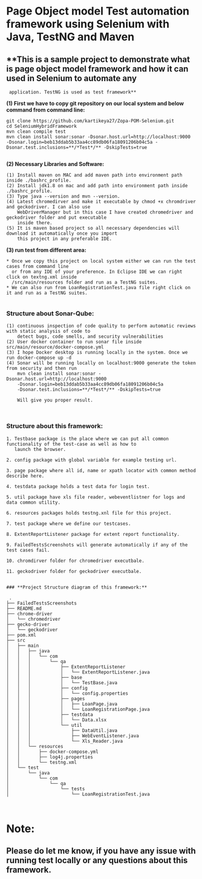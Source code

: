 # **Page Object model Test automation framework using Selenium with Java, TestNG and Maven** 

## **This is a sample project to demonstrate what is page object model framework and how it can used in Selenium to automate any 
	 application. TestNG is used as test framework**

**(1) First we have to copy git repository on our local system and below command from command line:**

```
git clone https://github.com/kartikeya27/Zopa-POM-Selenium.git
cd SeleniumHybridFramework
mvn clean compile test
mvn clean install sonar:sonar -Dsonar.host.url=http://localhost:9000 
-Dsonar.login=beb13ddab5b33aa4cc89db06fa18091206b04c5a -Dsonar.test.inclusions=**/*Test*/** -DskipTests=true


```
**(2) Necessary Libraries and Software:** 

```
(1) Install maven on MAC and add maven path into environment path inside ./bashrc_profile.
(2) Install jdk1.8 on mac and add path into environment path inside ./bashrc_profile.
(3) Type java --version and mvn --version.
(4) Latest chromedirver and make it executable by chmod +x chromdriver and geckodriver. I can also use
    WebDriverManager but in this case I have created chromedriver and geckodriver folder and put executable
    inside there.
(5) It is maven based project so all necessary dependencies will download it automatically once you import
    this project in any preferable IDE.

```
**(3) run test from different area:** 
```
* Once we copy this project on local system either we can run the test cases from command line 
  or from any IDE of your preference. In Eclipse IDE we can right click on textng.xml inside 
  /src/main/resources folder and run as a TestNG suites.
* We can also run from LoanRegistrationTest.java file right click on it and run as a TestNG suites.


```
### **Structure about Sonar-Qube:**

```
(1) continuous inspection of code quality to perform automatic reviews with static analysis of code to 
    detect bugs, code smells, and security vulnerabilities
(2) User docker container to run sonar file inside src/main/resource/docker-compose.yml
(3) I hope Docker desktop is running locally in the system. Once we run docker-compose up -d
(4) Sonar will be running locally on localhost:9000 generate the token from security and then run 
    mvn clean install sonar:sonar -Dsonar.host.url=http://localhost:9000 
    -Dsonar.login=beb13ddab5b33aa4cc89db06fa18091206b04c5a 
    -Dsonar.test.inclusions=**/*Test*/** -DskipTests=true
    
    Will give you proper result.   
     


```
### **Structure about this framework:**
```
1. Testbase package is the place where we can put all common functionality of the test-case as well as how to 
   launch the browser.

2. config package with global variable for example testing url.

3. page package where all id, name or xpath locator with common method describe here.

4. testdata package holds a test data for login test.

5. util package have xls file reader, webeventlistner for logs and data common utility.

6. resources packages holds testng.xnl file for this project.

7. test package where we define our testcases.

8. ExtentReportListener package for extent report functionality.

9. FailedTestsScreenshots will generate automatically if any of the test cases fail.

10. chromdirver folder for chromedriver executbale.

11. geckodriver folder for geckodriver executbale.
 
``` 

``` 
### **Project Structure diagram of this framework:**   

 .
├── FailedTestsScreenshots
├── README.md
├── chrome-driver
│   └── chromedriver
├── gecko-driver
│   └── geckodriver
├── pom.xml
├── src
│   ├── main
│   │   ├── java
│   │   │   └── com
│   │   │       └── qa
│   │   │           ├── ExtentReportListener
│   │   │           │   └── ExtentReportListener.java
│   │   │           ├── base
│   │   │           │   └── TestBase.java
│   │   │           ├── config
│   │   │           │   └── config.properties
│   │   │           ├── pages
│   │   │           │   ├── LoanPage.java
│   │   │           │   └── LoanRegistrationPage.java
│   │   │           ├── testdata
│   │   │           │   └── Data.xlsx
│   │   │           └── util
│   │   │               ├── DataUtil.java
│   │   │               ├── WebEventListener.java
│   │   │               └── Xls_Reader.java
│   │   └── resources
│   │       ├── docker-compose.yml
│   │       ├── log4j.properties
│   │       └── testng.xml
│   └── test
│       └── java
│           └── com
│               └── qa
│                   └── tests
│                       └── LoanRegistrationTest.java
 
   

``` 
# **Note:**
## **Please do let me know, if you have any issue with running test locally or any questions about this framework.**








